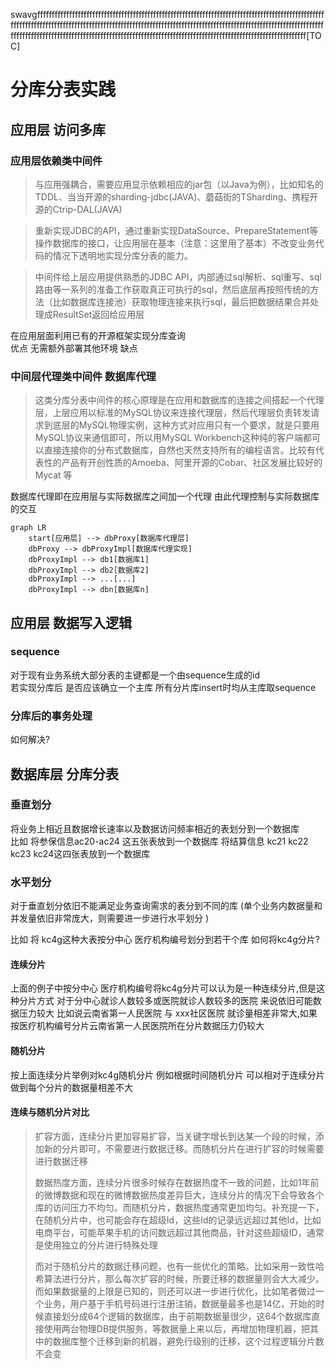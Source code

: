 swavgfffffffffffffffffffffffffffffffffffffffffffffffffffffffffffffffffffffffffffffffffffffffffffffffffffffffffffffffffffffffffffffffffffffffffffffffffffffffffffffffffffffffffffffffffffffffffffffffffffffffffffffffffffffffffffffffffffffffffffffffffffffffffffffffffffffffffffffffffffffffffffffffffffffffffffffffffffff[TOC]

# 分库分表实践

## 应用层 访问多库

### 应用层依赖类中间件
> 与应用强耦合，需要应用显示依赖相应的jar包（以Java为例），比如知名的TDDL、当当开源的sharding-jdbc(JAVA)、蘑菇街的TSharding、携程开源的Ctrip-DAL(JAVA)

> 重新实现JDBC的API，通过重新实现DataSource、PrepareStatement等操作数据库的接口，让应用层在基本（注意：这里用了基本）不改变业务代码的情况下透明地实现分库分表的能力。

> 中间件给上层应用提供熟悉的JDBC API，内部通过sql解析、sql重写、sql路由等一系列的准备工作获取真正可执行的sql，然后底层再按照传统的方法（比如数据库连接池）获取物理连接来执行sql，最后把数据结果合并处理成ResultSet返回给应用层


在应用层面利用已有的开源框架实现分库查询  
优点 无需额外部署其他环境
缺点

### 中间层代理类中间件 数据库代理

> 这类分库分表中间件的核心原理是在应用和数据库的连接之间搭起一个代理层，上层应用以标准的MySQL协议来连接代理层，然后代理层负责转发请求到底层的MySQL物理实例，这种方式对应用只有一个要求，就是只要用MySQL协议来通信即可，所以用MySQL Workbench这种纯的客户端都可以直接连接你的分布式数据库，自然也天然支持所有的编程语言。比较有代表性的产品有开创性质的Amoeba、阿里开源的Cobar、社区发展比较好的Mycat 等


数据库代理即在应用层与实际数据库之间加一个代理 由此代理控制与实际数据库的交互

```mermaid
graph LR
    start[应用层] --> dbProxy[数据库代理层]
    dbProxy --> dbProxyImpl[数据库代理实现]
    dbProxyImpl --> db1[数据库1]
    dbProxyImpl --> db2[数据库2]
    dbProxyImpl --> ...[...]
    dbProxyImpl --> dbn[数据库n]
```

## 应用层 数据写入逻辑

### sequence
对于现有业务系统大部分表的主键都是一个由sequence生成的id  
若实现分库后 是否应该确立一个主库 所有分片库insert时均从主库取sequence

### 分库后的事务处理
如何解决?

## 数据库层 分库分表

### 垂直划分
将业务上相近且数据增长速率以及数据访问频率相近的表划分到一个数据库  
比如 将参保信息ac20-ac24 这五张表放到一个数据库
将结算信息 kc21 kc22 kc23 kc24这四张表放到一个数据库

### 水平划分
对于垂直划分依旧不能满足业务查询需求的表分到不同的库  (单个业务内数据量和并发量依旧非常庞大，则需要进一步进行水平划分 )  

比如 将 kc4g这种大表按分中心 医疗机构编号划分到若干个库
如何将kc4g分片?
#### 连续分片
上面的例子中按分中心 医疗机构编号将kc4g分片可以认为是一种连续分片,但是这种分片方式 对于分中心就诊人数较多或医院就诊人数较多的医院 来说依旧可能数据压力较大 比如说云南省第一人民医院 与 xxx社区医院 就诊量相差非常大,如果按医疗机构编号分片云南省第一人民医院所在分片数据压力仍较大

#### 随机分片
按上面连续分片举例对kc4g随机分片 例如根据时间随机分片 可以相对于连续分片做到每个分片的数据量相差不大

#### 连续与随机分片对比
> 扩容方面，连续分片更加容易扩容，当关键字增长到达某一个段的时候，添加新的分片即可，不需要进行数据迁移。而随机分片在进行扩容的时候需要进行数据迁移
> 
> 数据热度方面，连续分片很多时候存在数据热度不一致的问题，比如1年前的微博数据和现在的微博数据热度差异巨大，连续分片的情况下会导致各个库的访问压力不均匀。而随机分片，数据热度通常更加均匀。补充提一下，在随机分片中，也可能会存在超级Id，这些Id的记录远远超过其他Id，比如电商平台，可能苹果手机的访问数远超过其他商品，针对这些超级ID，通常是使用独立的分片进行特殊处理
> 
> 而对于随机分片的数据迁移问题，也有一些优化的策略。比如采用一致性哈希算法进行分片，那么每次扩容的时候，所要迁移的数据量则会大大减少。而如果数据量的上限是已知的，则还可以进一步进行优化，比如笔者做过一个业务，用户基于手机号码进行注册注销，数据量最多也是14亿，开始的时候直接划分成64个逻辑的数据库，由于前期数据量很少，这64个数据库直接使用两台物理DB提供服务，等数据量上来以后，再增加物理机器，把其中的数据库整个迁移到新的机器，避免行级别的迁移，这个过程逻辑分片数不会变